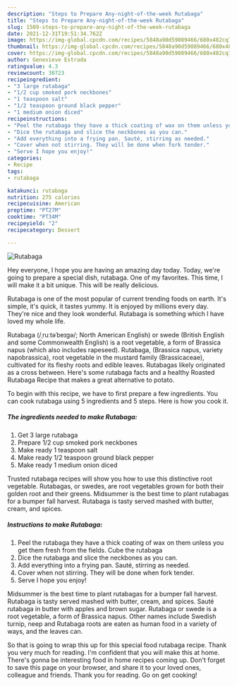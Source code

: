 ```yaml
---
description: "Steps to Prepare Any-night-of-the-week Rutabaga"
title: "Steps to Prepare Any-night-of-the-week Rutabaga"
slug: 1509-steps-to-prepare-any-night-of-the-week-rutabaga
date: 2021-12-31T19:51:34.762Z
image: https://img-global.cpcdn.com/recipes/5848a90d59089466/680x482cq70/rutabaga-recipe-main-photo.jpg
thumbnail: https://img-global.cpcdn.com/recipes/5848a90d59089466/680x482cq70/rutabaga-recipe-main-photo.jpg
cover: https://img-global.cpcdn.com/recipes/5848a90d59089466/680x482cq70/rutabaga-recipe-main-photo.jpg
author: Genevieve Estrada
ratingvalue: 4.3
reviewcount: 30723
recipeingredient:
- "3 large rutabaga"
- "1/2 cup smoked pork neckbones"
- "1 teaspoon salt"
- "1/2 teaspoon ground black pepper"
- "1 medium onion diced"
recipeinstructions:
- "Peel the rutabaga they have a thick coating of wax on them unless you get them fresh from the fields. Cube the rutabaga"
- "Dice the rutabaga and slice the neckbones as you can."
- "Add everything into a frying pan. Sauté, stirring as needed."
- "Cover when not stirring. They will be done when fork tender."
- "Serve I hope you enjoy!"
categories:
- Recipe
tags:
- rutabaga

katakunci: rutabaga 
nutrition: 275 calories
recipecuisine: American
preptime: "PT27M"
cooktime: "PT34M"
recipeyield: "2"
recipecategory: Dessert

---
```



![Rutabaga](https://img-global.cpcdn.com/recipes/5848a90d59089466/680x482cq70/rutabaga-recipe-main-photo.jpg)

Hey everyone, I hope you are having an amazing day today. Today, we're going to prepare a special dish, rutabaga. One of my favorites. This time, I will make it a bit unique. This will be really delicious.

Rutabaga is one of the most popular of current trending foods on earth. It's simple, it's quick, it tastes yummy. It is enjoyed by millions every day. They're nice and they look wonderful. Rutabaga is something which I have loved my whole life.

Rutabaga (/ˌruːtəˈbeɪɡə/; North American English) or swede (British English and some Commonwealth English) is a root vegetable, a form of Brassica napus (which also includes rapeseed). Rutabaga, (Brassica napus, variety napobrassica), root vegetable in the mustard family (Brassicaceae), cultivated for its fleshy roots and edible leaves. Rutabagas likely originated as a cross between. Here&#39;s some rutabaga facts and a healthy Roasted Rutabaga Recipe that makes a great alternative to potato.


To begin with this recipe, we have to first prepare a few ingredients. You can cook rutabaga using 5 ingredients and 5 steps. Here is how you cook it.

<!--inarticleads1-->

##### The ingredients needed to make Rutabaga:

1. Get 3 large rutabaga
1. Prepare 1/2 cup smoked pork neckbones
1. Make ready 1 teaspoon salt
1. Make ready 1/2 teaspoon ground black pepper
1. Make ready 1 medium onion diced


Trusted rutabaga recipes will show you how to use this distinctive root vegetable. Rutabagas, or swedes, are root vegetables grown for both their golden root and their greens. Midsummer is the best time to plant rutabagas for a bumper fall harvest. Rutabaga is tasty served mashed with butter, cream, and spices. 

<!--inarticleads2-->

##### Instructions to make Rutabaga:

1. Peel the rutabaga they have a thick coating of wax on them unless you get them fresh from the fields. Cube the rutabaga
1. Dice the rutabaga and slice the neckbones as you can.
1. Add everything into a frying pan. Sauté, stirring as needed.
1. Cover when not stirring. They will be done when fork tender.
1. Serve I hope you enjoy!


Midsummer is the best time to plant rutabagas for a bumper fall harvest. Rutabaga is tasty served mashed with butter, cream, and spices. Sauté rutabaga in butter with apples and brown sugar. Rutabaga or swede is a root vegetable, a form of Brassica napus. Other names include Swedish turnip, neep and Rutabaga roots are eaten as human food in a variety of ways, and the leaves can. 

So that is going to wrap this up for this special food rutabaga recipe. Thank you very much for reading. I'm confident that you will make this at home. There's gonna be interesting food in home recipes coming up. Don't forget to save this page on your browser, and share it to your loved ones, colleague and friends. Thank you for reading. Go on get cooking!
